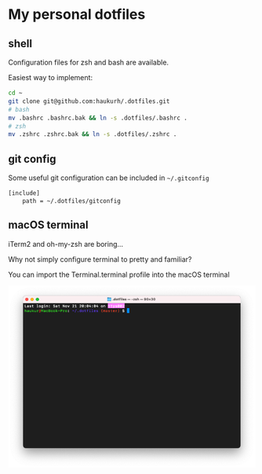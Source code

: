 # My personal dotfiles

## shell

Configuration files for zsh and bash are available.

Easiest way to implement:

```bash
cd ~
git clone git@github.com:haukurh/.dotfiles.git
# bash
mv .bashrc .bashrc.bak && ln -s .dotfiles/.bashrc .
# zsh
mv .zshrc .zshrc.bak && ln -s .dotfiles/.zshrc .
```

## git config

Some useful git configuration can be included in `~/.gitconfig`

```
[include]
	path = ~/.dotfiles/gitconfig
```

## macOS terminal

iTerm2 and oh-my-zsh are boring...

Why not simply configure terminal to pretty and familiar?

You can import the Terminal.terminal profile into the macOS terminal

![Screenshot of terminal](assets/terminal.png)
